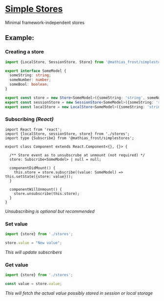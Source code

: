 # [Simple Stores](https://www.npmjs.com/package/@mathias_frost/simplestores)

Minimal framework-independent stores

## Example:

### Creating a store

```ts
import {LocalStore, SessionStore, Store} from '@mathias_frost/simplestores';

export interface SomeModel {
  someString: string;
  someNumber: number;
  someBool: boolean;
}

export const store = new Store<SomeModel>({someString: 'string', someNumber: 6, someBool: true});
export const sessionStore = new SessionStore<SomeModel>({someString: 'string', someNumber: 6, someBool: true}, 'some_key');
export const localStore = new LocalStore<SomeModel>({someString: 'string', someNumber: 6, someBool: true}, 'some_key');
```

### Subscribing _(React)_

```tsx
import React from 'react';
import {localStore, sessionStore, store} from './stores';
import type {Subscribe} from '@mathias_frost/simplestores';

export class Component extends React.Component<{}, {}> {

  /** Store event as to unsubscrube at unmount (not required) */
  store: Subscribe<SomeModel> | null = null;

  componentDidMount() {
    this.store = store.subscribe((value: SomeModel) => this.setState({store: value}));
  }

  componentWillUnmount() {
    store.unsubscribe(this.store);
  }
}
```

_Unsubscribing is optional but recommended_

### Set value

```ts
import {store} from './stores';

store.value = "New value";
```

_This will update subscribers_

### Get value

```ts
import {store} from './stores';

const value = store.value;
```

_This will fetch the actual value possibly stored in session or local storage_
